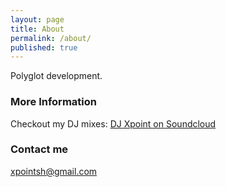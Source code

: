 ```yaml
---
layout: page
title: About
permalink: /about/
published: true
---
```


Polyglot development.

### More Information

Checkout my DJ mixes: [DJ Xpoint on Soundcloud](https://soundcloud.com/djxpoint)

### Contact me

[xpointsh@gmail.com](mailto:xpointsh@gmail.com)